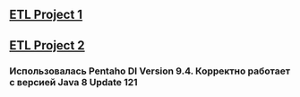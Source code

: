 
## [ETL Project 1](https://github.com/romantitovmephi/Pentaho-DI-ETL-Projects/tree/main/pentaho_etl_project1)

## [ETL Project 2](https://github.com/romantitovmephi/Pentaho-DI-ETL-Projects/tree/main/pentaho_etl_project2)

### Использовалась Pentaho DI Version 9.4. Корректно работает с версией Java 8 Update 121
